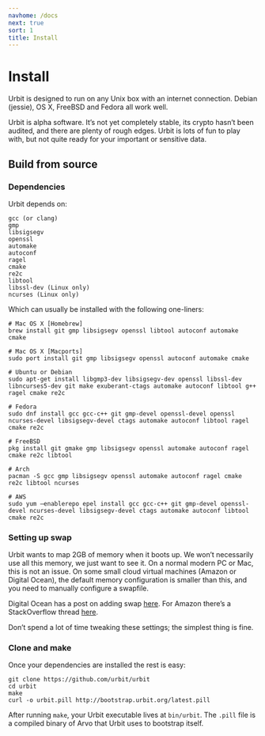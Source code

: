 ```yaml
---
navhome: /docs
next: true
sort: 1
title: Install
---
```


# Install

Urbit is designed to run on any Unix box with an internet connection.  Debian
(jessie), OS X, FreeBSD and Fedora all work well.

Urbit is alpha software.  It’s not yet completely stable, its crypto hasn’t
been audited, and there are plenty of rough edges.  Urbit is lots of fun to play
with, but not quite ready for your important or sensitive data.

## Build from source

### Dependencies

Urbit depends on:

    gcc (or clang)
    gmp
    libsigsegv
    openssl
    automake
    autoconf
    ragel
    cmake
    re2c
    libtool
    libssl-dev (Linux only)
    ncurses (Linux only)

Which can usually be installed with the following one-liners:

    # Mac OS X [Homebrew]
    brew install git gmp libsigsegv openssl libtool autoconf automake cmake

    # Mac OS X [Macports]
    sudo port install git gmp libsigsegv openssl autoconf automake cmake

    # Ubuntu or Debian
    sudo apt-get install libgmp3-dev libsigsegv-dev openssl libssl-dev libncurses5-dev git make exuberant-ctags automake autoconf libtool g++ ragel cmake re2c

    # Fedora
    sudo dnf install gcc gcc-c++ git gmp-devel openssl-devel openssl ncurses-devel libsigsegv-devel ctags automake autoconf libtool ragel cmake re2c

    # FreeBSD
    pkg install git gmake gmp libsigsegv openssl automake autoconf ragel cmake re2c libtool

    # Arch
    pacman -S gcc gmp libsigsegv openssl automake autoconf ragel cmake re2c libtool ncurses

    # AWS
    sudo yum —enablerepo epel install gcc gcc-c++ git gmp-devel openssl-devel ncurses-devel libsigsegv-devel ctags automake autoconf libtool cmake re2c

### Setting up swap

Urbit wants to map 2GB of memory when it boots up.  We won’t
necessarily use all this memory, we just want to see it.  On a
normal modern PC or Mac, this is not an issue.  On some small
cloud virtual machines (Amazon or Digital Ocean), the default
memory configuration is smaller than this, and you need to
manually configure a swapfile.

Digital Ocean has a post on adding swap [here](https://www.digitalocean.com/community/tutorials/how-to-add-swap-on-ubuntu-14-04).  For Amazon there’s a StackOverflow thread [here](http://stackoverflow.com/questions/17173972/how-do-you-add-swap-to-an-ec2-instance).

Don’t spend a lot of time tweaking these settings; the simplest
thing is fine.

### Clone and make

Once your dependencies are installed the rest is easy:

    git clone https://github.com/urbit/urbit
    cd urbit
    make
    curl -o urbit.pill http://bootstrap.urbit.org/latest.pill

After running `make`, your Urbit executable lives at `bin/urbit`.  The `.pill` file is a compiled binary of Arvo that Urbit uses to bootstrap itself.
